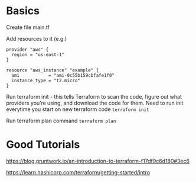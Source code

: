 # Basics
Create file main.tf

Add resources to it (e.g.)

```
provider "aws" {
  region = "us-east-1"
}

resource "aws_instance" "example" {
  ami           = "ami-0c55b159cbfafe1f0"
  instance_type = "t2.micro"
}
```


Run terraform init - this tells Terraform to scan the code, figure out what providers you’re using, and download the code for them. Need to run init everytime you start on new terraform code
```terraform init```

Run terraform plan command
```terraform plan```


# Good Tutorials

https://blog.gruntwork.io/an-introduction-to-terraform-f17df9c6d180#3ec6


https://learn.hashicorp.com/terraform/getting-started/intro